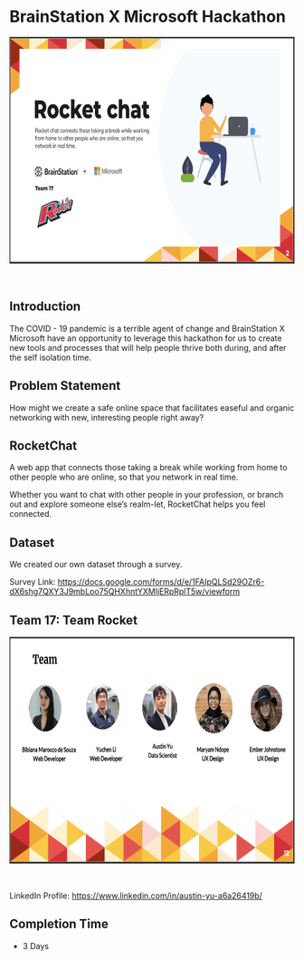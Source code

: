 # BrainStation X Microsoft Hackathon

<p align="center">
 <img src="Team_Intro.png" width="800" height="400">
</p> <br>

## Introduction 
The COVID - 19 pandemic is a terrible agent of change and BrainStation X Microsoft have an opportunity to leverage this hackathon for us to create new tools and processes that will help people thrive both during, and after the self isolation time. 

## Problem Statement 
How might we create a safe online space that facilitates easeful and organic networking with new, interesting people right away?

## RocketChat
A web app that connects those taking a break while working from home to other people who are online, so that you network in real time.

Whether you want to chat with other people in your profession, or branch out and explore someone else’s realm-let, RocketChat helps you feel connected. 

## Dataset
We created our own dataset through a survey. 

Survey Link: https://docs.google.com/forms/d/e/1FAIpQLSd29OZr6-dX6shg7QXY3J9mbLoo75QHXhntYXMljERpRplT5w/viewform

## Team 17: Team Rocket 
<p align="center">
 <img src="Teammate.png" width="800" height="400">
</p> <br>

LinkedIn Profile: https://www.linkedin.com/in/austin-yu-a6a26419b/

## Completion Time
* 3 Days
